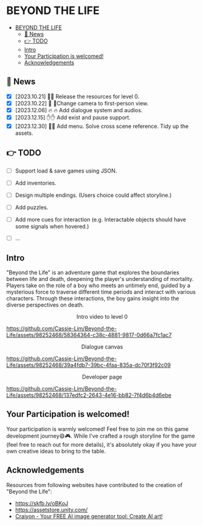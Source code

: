 # BEYOND THE LIFE

- [BEYOND THE LIFE](#beyond-the-life)
  - [🎉 News](#-news)
  - [👉 TODO](#-todo)
  - [Intro](#intro)
  - [Your Participation is welcomed!](#your-participation-is-welcomed)
  - [Acknowledgements](#acknowledgements)


## 🎉 News 

- [x] [2023.10.21] 🚀🚀 Release the resources for level 0.
- [x] [2023.10.22] 🔨 🧩Change camera to first-person view.
- [x] [2023.12.06] :fire: :fire: Add dialogue system and audios.
- [x] [2023.12.15] :hand::hand: Add exist and pause support.
- [x] [2023.12.30] :raised_hands::raised_hands: Add menu. Solve cross scene reference. Tidy up the assets.

## 👉 TODO 
- [ ] Support load & save games using JSON.
- [ ] Add inventories.
- [ ] Design multiple endings. (Users choice could affect storyline.) 
- [ ] Add puzzles.
- [ ] Add more cues for interaction (e.g. Interactable objects should have some signals when hovered.)
- [ ] ...



## Intro

"Beyond the Life" is an adventure game that explores the boundaries between life and death, deepening the player's understanding of mortality. Players take on the role of a boy who meets an untimely end, guided by a mysterious force to traverse different time periods and interact with various characters. Through these interactions, the boy gains insight into the diverse perspectives on death.


<center>Intro video to level 0</center>



https://github.com/Cassie-Lim/Beyond-the-Life/assets/98252468/58364364-c38c-4881-9817-0d66a7fc1ac7



<center>Dialogue canvas</center>

https://github.com/Cassie-Lim/Beyond-the-Life/assets/98252468/39a4fdb7-39bc-4faa-835a-dc70f3f92c09

<center>Developer page</center>

https://github.com/Cassie-Lim/Beyond-the-Life/assets/98252468/137edfc2-2643-4e16-bb82-7f4d6b4d6ebe



## Your Participation is welcomed!

Your participation is warmly welcomed! Feel free to join me on this game development journey😄🎮. While I've crafted a rough storyline for the game (feel free to reach out for more details), it's absolutely okay if you have your own creative ideas to bring to the table.

## Acknowledgements

Resources from following websites have contributed to the creation of "Beyond the Life":

- https://skfb.ly/oBKoJ
- https://assetstore.unity.com/
- [Craiyon - Your FREE AI image generator tool: Create AI art!](https://www.craiyon.com/)
